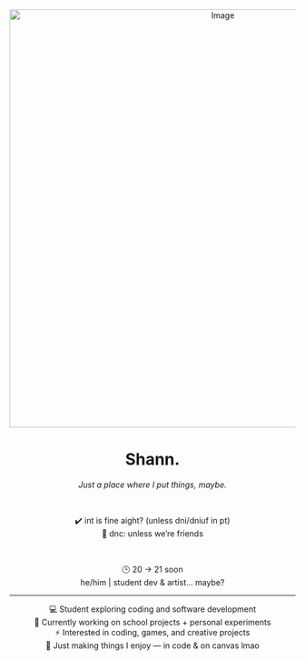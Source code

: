 <div align="center">
 
<img width="736" height="736" alt="Image" src="https://github.com/user-attachments/assets/c3774a42-ca90-433b-bc96-4e1a584c6852" />


# Shann. 

*Just a place where I put things, maybe.*  

&nbsp;  

✔️ int is fine aight? (unless dni/dniuf in pt)  
🚫 dnc: unless we’re friends  

&nbsp;  

🕒 20 → 21 soon  
he/him | student dev & artist... maybe?  

---

💻 Student exploring coding and software development  
🚀 Currently working on school projects + personal experiments  
⚡ Interested in coding, games, and creative projects  
🌙 Just making things I enjoy — in code & on canvas lmao  

</div>
